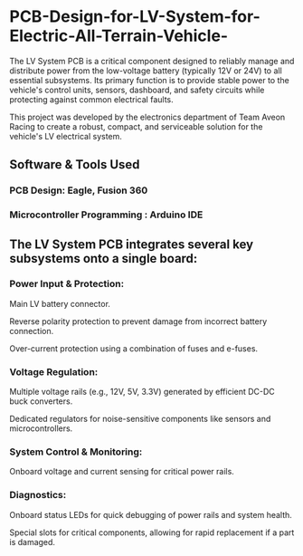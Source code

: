 # PCB-Design-for-LV-System-for-Electric-All-Terrain-Vehicle-
The LV System PCB is a critical component designed to reliably manage and distribute power from the low-voltage battery (typically 12V or 24V) to all essential subsystems. Its primary function is to provide stable power to the vehicle's control units, sensors, dashboard, and safety circuits while protecting against common electrical faults.

This project was developed by the electronics department of Team Aveon Racing to create a robust, compact, and serviceable solution for the vehicle's LV electrical system.

## Software & Tools Used
### PCB Design: Eagle, Fusion 360
### Microcontroller Programming : Arduino IDE

## The LV System PCB integrates several key subsystems onto a single board:

### Power Input & Protection:

Main LV battery connector.

Reverse polarity protection to prevent damage from incorrect battery connection.

Over-current protection using a combination of fuses and e-fuses.

### Voltage Regulation:

Multiple voltage rails (e.g., 12V, 5V, 3.3V) generated by efficient DC-DC buck converters.

Dedicated regulators for noise-sensitive components like sensors and microcontrollers.


### System Control & Monitoring:

Onboard voltage and current sensing for critical power rails.

### Diagnostics:

Onboard status LEDs for quick debugging of power rails and system health.

Special slots for critical components, allowing for rapid replacement if a part is damaged.

